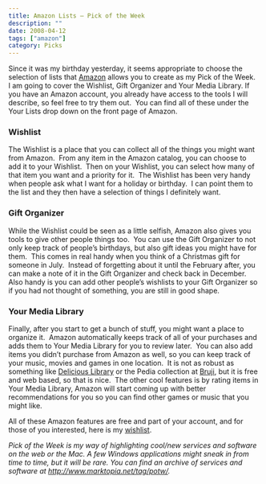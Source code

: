 ```yaml
---
title: Amazon Lists – Pick of the Week
description: ""
date: 2008-04-12
tags: ["amazon"]
category: Picks
---
```



Since it was my birthday yesterday, it seems appropriate to choose the selection of lists that <a href="https://web.archive.org/web/20131211172857/http://www.amazon.com/">Amazon</a> allows you to create as my Pick of the Week.&nbsp; I am going to cover the Wishlist, Gift Organizer and Your Media Library. If you have an Amazon account, you already have access to the tools I will describe, so feel free to try them out.&nbsp; You can find all of these under the Your Lists drop down on the front page of Amazon.

<h3>Wishlist</h3>

The Wishlist is a place that you can collect all of the things you might want from Amazon.&nbsp; From any item in the Amazon catalog, you can choose to add it to your Wishlist.&nbsp; Then on your Wishlist, you can select how many of that item you want and a priority for it.&nbsp; The Wishlist has been very handy when people ask what I want for a holiday or birthday.&nbsp; I can point them to the list and they then have a selection of things I definitely want.

<h3>Gift Organizer</h3>

While the Wishlist could be seen as a little selfish, Amazon also gives you tools to give other people things too.&nbsp; You can use the Gift Organizer to not only keep track of people’s birthdays, but also gift ideas you might have for them.&nbsp; This comes in real handy when you think of a Christmas gift for someone in July.&nbsp; Instead of forgetting about it until the February after, you can make a note of it in the Gift Organizer and check back in December.&nbsp; Also handy is you can add other people’s wishlists to your Gift Organizer so if you had not thought of something, you are still in good shape.

<h3>Your Media Library</h3>

Finally, after you start to get a bunch of stuff, you might want a place to organize it.&nbsp; Amazon automatically keeps track of all of your purchases and adds them to Your Media Library for you to review later.&nbsp; You can also add items you didn’t purchase from Amazon as well, so you can keep track of your music, movies and games in one location.&nbsp; It is not as robust as something like <a href="https://web.archive.org/web/20131211172857/http://www.delicious-monster.com/">Delicious Library</a> or the Pedia collection at <a href="https://web.archive.org/web/20131211172857/http://bruji.com/">Bruji</a>, but it is free and web based, so that is nice.&nbsp; The other cool features is by rating items in Your Media Library, Amazon will start coming up with better recommendations for you so you can find other games or music that you might like.

All of these Amazon features are free and part of your account, and for those of you interested, here is my <a href="https://web.archive.org/web/20131211172857/http://www.amazon.com/gp/registry/wishlist/1PKRV3MXPXOC3">wishlist</a>.

*Pick of the Week is my way of highlighting cool/new services and software on the web or the Mac. A few Windows applications might sneak in from time to time, but it will be rare. You can find an archive of services and software at <a href="https://web.archive.org/web/20131211172857/http://www.marktopia.net/2008/04/04/tag/potw">http://www.marktopia.net/tag/potw/</a>.*
